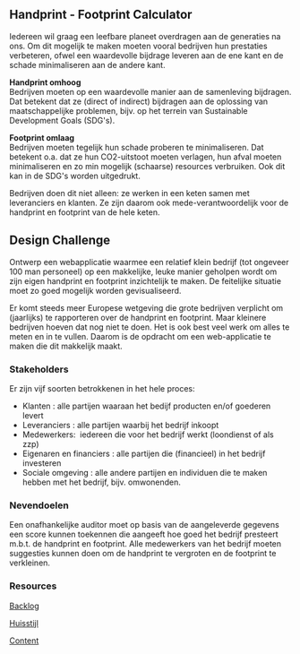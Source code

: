## Handprint - Footprint Calculator

Iedereen wil graag een leefbare planeet overdragen aan de generaties na ons. Om dit mogelijk te maken moeten vooral bedrijven hun prestaties verbeteren, ofwel een waardevolle bijdrage leveren aan de ene kant en de schade minimaliseren aan de andere kant. 

**Handprint omhoog**  
Bedrijven moeten op een waardevolle manier aan de samenleving bijdragen. Dat betekent dat ze (direct of indirect) bijdragen aan de oplossing van maatschappelijke problemen, bijv. op het terrein van Sustainable Development Goals (SDG's).

**Footprint omlaag **  
Bedrijven moeten tegelijk hun schade proberen te minimaliseren. Dat betekent o.a. dat ze hun CO2-uitstoot moeten verlagen, hun afval moeten minimaliseren en zo min mogelijk (schaarse) resources verbruiken. Ook dit kan in de SDG's worden uitgedrukt.

Bedrijven doen dit niet alleen: ze werken in een keten samen met leveranciers en klanten. Ze zijn daarom ook mede-verantwoordelijk voor de handprint en footprint van de hele keten. 

## Design Challenge
Ontwerp een webapplicatie waarmee een relatief klein bedrijf (tot ongeveer 100 man personeel) op een makkelijke, leuke manier geholpen wordt om zijn eigen handprint en footprint inzichtelijk te maken. De feitelijke situatie moet zo goed mogelijk worden gevisualiseerd. 

Er komt steeds meer Europese wetgeving die grote bedrijven verplicht om (jaarlijks) te rapporteren over de handprint en footprint. Maar kleinere bedrijven hoeven dat nog niet te doen. Het is ook best veel werk om alles te meten en in te vullen. Daarom is de opdracht om een web-applicatie te maken die dit makkelijk maakt.

### Stakeholders
Er zijn vijf soorten betrokkenen in het hele proces:

* Klanten : alle partijen waaraan het bedijf producten en/of goederen levert
* Leveranciers : alle partijen waarbij het bedrijf inkoopt
* Medewerkers:  iedereen die voor het bedrijf werkt (loondienst of als zzp)
* Eigenaren en financiers : alle partijen die (financieel) in het bedrijf investeren
* Sociale omgeving : alle andere partijen en individuen die te maken hebben met het bedrijf, bijv. omwonenden.

### Nevendoelen
Een onafhankelijke auditor moet op basis van de aangeleverde gegevens een score kunnen toekennen die aangeeft hoe goed het bedrijf presteert m.b.t. de handprint en footprint.
Alle medewerkers van het bedrijf moeten suggesties kunnen doen om de handprint te vergroten en de footprint te verkleinen.

### Resources

[Backlog](https://github.com/orgs/fdnd-agency/projects/26)

[Huisstijl](https://kaankalmi.github.io/look-and-feel-living-styleguide/)

[Content]()  
